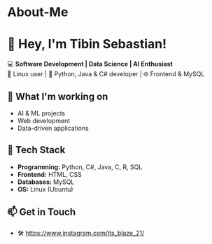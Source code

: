 # About-Me

# 👋 Hey, I'm Tibin Sebastian!  

💻 **Software Development | Data Science | AI Enthusiast**  
🐧 Linux user | 🐍 Python, Java & C# developer | 🌐 Frontend & MySQL  

## 🚀 What I'm working on  
- AI & ML projects  
- Web development  
- Data-driven applications  

## 📌 Tech Stack  
- **Programming:** Python, C#, Java, C, R, SQL 
- **Frontend:** HTML, CSS  
- **Databases:** MySQL  
- **OS:** Linux (Ubuntu)  

## 📫 Get in Touch  
- 🛠️   https://www.instagram.com/its_blaze_21/
